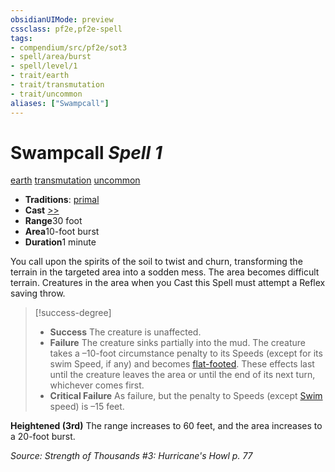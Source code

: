 ```yaml
---
obsidianUIMode: preview
cssclass: pf2e,pf2e-spell
tags:
- compendium/src/pf2e/sot3
- spell/area/burst
- spell/level/1
- trait/earth
- trait/transmutation
- trait/uncommon
aliases: ["Swampcall"]
---
```

# Swampcall *Spell 1*   
[earth](../../rules/traits/earth.md)  [transmutation](../../rules/traits/transmutation.md)  [uncommon](../../rules/traits/uncommon.md)  

- **Traditions**: [primal](../../rules/traits/primal.md)
- **Cast** [>>](../../rules/core-rulebook/chapter-9-playing-the-game.md#Actions "Two-Action") 
- **Range**30 foot
- **Area**10-foot burst
- **Duration**1 minute

You call upon the spirits of the soil to twist and churn, transforming the terrain in the targeted area into a sodden mess. The area becomes difficult terrain. Creatures in the area when you Cast this Spell must attempt a Reflex saving throw.

> [!success-degree] 
> - **Success** The creature is unaffected.
> - **Failure** The creature sinks partially into the mud. The creature takes a –10-foot circumstance penalty to its Speeds (except for its swim Speed, if any) and becomes [flat-footed](../../rules/conditions.md#Flat-footed). These effects last until the creature leaves the area or until the end of its next turn, whichever comes first.
> - **Critical Failure** As failure, but the penalty to Speeds (except [Swim](../../rules/actions/swim.md) speed) is –15 feet.

**Heightened (3rd)** The range increases to 60 feet, and the area increases to a 20-foot burst.

*Source: Strength of Thousands #3: Hurricane's Howl p. 77*